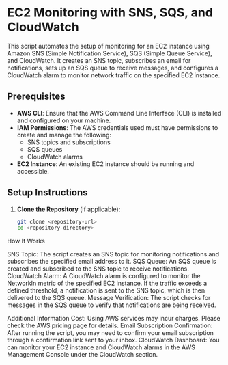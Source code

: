 # EC2 Monitoring with SNS, SQS, and CloudWatch

This script automates the setup of monitoring for an EC2 instance using Amazon SNS (Simple Notification Service), SQS (Simple Queue Service), and CloudWatch. It creates an SNS topic, subscribes an email for notifications, sets up an SQS queue to receive messages, and configures a CloudWatch alarm to monitor network traffic on the specified EC2 instance.

## Prerequisites

- **AWS CLI**: Ensure that the AWS Command Line Interface (CLI) is installed and configured on your machine.
- **IAM Permissions**: The AWS credentials used must have permissions to create and manage the following:
  - SNS topics and subscriptions
  - SQS queues
  - CloudWatch alarms
- **EC2 Instance**: An existing EC2 instance should be running and accessible.

## Setup Instructions

1. **Clone the Repository** (if applicable):
   ```bash
   git clone <repository-url>
   cd <repository-directory>

How It Works

SNS Topic: The script creates an SNS topic for monitoring notifications and subscribes the specified email address to it.
SQS Queue: An SQS queue is created and subscribed to the SNS topic to receive notifications.
CloudWatch Alarm: A CloudWatch alarm is configured to monitor the NetworkIn metric of the specified EC2 instance. If the traffic exceeds a defined threshold, a notification is sent to the SNS topic, which is then delivered to the SQS queue.
Message Verification: The script checks for messages in the SQS queue to verify that notifications are being received.

Additional Information
Cost: Using AWS services may incur charges. Please check the AWS pricing page for details.
Email Subscription Confirmation: After running the script, you may need to confirm your email subscription through a confirmation link sent to your inbox.
CloudWatch Dashboard: You can monitor your EC2 instance and CloudWatch alarms in the AWS Management Console under the CloudWatch section.
